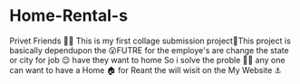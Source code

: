 # Home-Rental-s
Privet Friends ✋🏻 This is my first collage submission project🎉This project is basically dependupon the 😮FUTRE for the employe's are change the state or city for job 😌 have  they want to home So i solve the proble 👏🏻 any one can want to have a Home 🏠 for Reant the will wisit on the My Website ⚓
